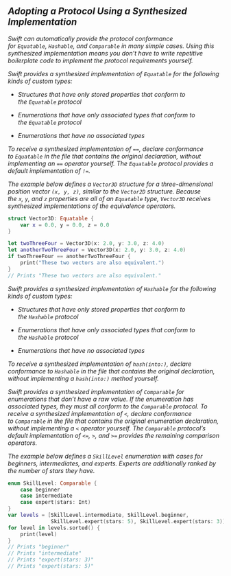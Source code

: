 ## *Adopting a Protocol Using a Synthesized Implementation*

*Swift can automatically provide the protocol conformance for `Equatable`, `Hashable`, and `Comparable` in many simple cases. Using this synthesized implementation means you don’t have to write repetitive boilerplate code to implement the protocol requirements yourself.*

*Swift provides a synthesized implementation of `Equatable` for the following kinds of custom types:*

- *Structures that have only stored properties that conform to the `Equatable` protocol*

- *Enumerations that have only associated types that conform to the `Equatable` protocol*

- *Enumerations that have no associated types*

*To receive a synthesized implementation of `==`, declare conformance to `Equatable` in the file that contains the original declaration, without implementing an `==` operator yourself. The `Equatable` protocol provides a default implementation of `!=`.*

*The example below defines a `Vector3D` structure for a three-dimensional position vector `(x, y, z)`, similar to the `Vector2D` structure. Because the `x`, `y`, and `z` properties are all of an `Equatable` type, `Vector3D` receives synthesized implementations of the equivalence operators.*

```swift
struct Vector3D: Equatable {
    var x = 0.0, y = 0.0, z = 0.0
}

let twoThreeFour = Vector3D(x: 2.0, y: 3.0, z: 4.0)
let anotherTwoThreeFour = Vector3D(x: 2.0, y: 3.0, z: 4.0)
if twoThreeFour == anotherTwoThreeFour {
    print("These two vectors are also equivalent.")
}
// Prints "These two vectors are also equivalent."
```

*Swift provides a synthesized implementation of `Hashable` for the following kinds of custom types:*

- *Structures that have only stored properties that conform to the `Hashable` protocol*

- *Enumerations that have only associated types that conform to the `Hashable` protocol*

- *Enumerations that have no associated types*

*To receive a synthesized implementation of `hash(into:)`, declare conformance to `Hashable` in the file that contains the original declaration, without implementing a `hash(into:)` method yourself.*

*Swift provides a synthesized implementation of `Comparable` for enumerations that don’t have a raw value. If the enumeration has associated types, they must all conform to the `Comparable` protocol. To receive a synthesized implementation of `<`, declare conformance to `Comparable` in the file that contains the original enumeration declaration, without implementing a `<` operator yourself. The `Comparable` protocol’s default implementation of `<=`, `>`, and `>=` provides the remaining comparison operators.*

*The example below defines a `SkillLevel` enumeration with cases for beginners, intermediates, and experts. Experts are additionally ranked by the number of stars they have.*

```swift
enum SkillLevel: Comparable {
    case beginner
    case intermediate
    case expert(stars: Int)
}
var levels = [SkillLevel.intermediate, SkillLevel.beginner,
              SkillLevel.expert(stars: 5), SkillLevel.expert(stars: 3)]
for level in levels.sorted() {
    print(level)
}
// Prints "beginner"
// Prints "intermediate"
// Prints "expert(stars: 3)"
// Prints "expert(stars: 5)"
```
